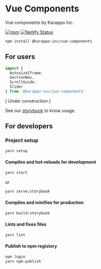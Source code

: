 # Vue Components

Vue components by Karappo Inc.

[![npm](https://nodei.co/npm/@karappo-inc/vue-components.png?mini=true)](https://www.npmjs.com/package/@karappo-inc/vue-components)
[![Netlify Status](https://api.netlify.com/api/v1/badges/8d34d1a8-b9d9-427e-9cd3-837b18e0663e/deploy-status)](https://app.netlify.com/sites/karappo-vue-components/deploys)

```sh
npm install @karappo-inc/vue-components
```

## For users

```js
import {
  AutosizeIframe,
  SectionNav,
  ScrollGuide,
  Slider
} from '@karappo-inc/vue-components'
```

*[ Under construction ]*

See our [storybook](https://karappo-vue-components.netlify.app/) to know usage.

## For developers

### Project setup
```sh
yarn setup
```

#### Compiles and hot-reloads for development
```sh
yarn start
```
or
```sh
yarn serve:storybook
```

#### Compiles and minifies for production
```sh
yarn build:storybook
```

#### Lints and fixes files
```sh
yarn lint
```

#### Publish to npm registory
```sh
npm login
yarn npm-publish
```
